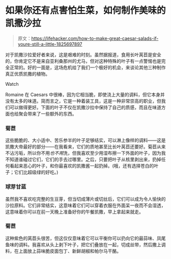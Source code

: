 # 如果你还有点害怕生菜，如何制作美味的凯撒沙拉

> 原文：<https://lifehacker.com/how-to-make-great-caesar-salads-if-youre-still-a-little-1825697897>

对于凯撒沙拉爱好者来说，这是艰难的时刻。虽然据报道，食用长叶莴苣是安全的，你肯定它不是来自亚利桑那州的尤马，但对这种特殊的叶子有一点警惕也是完全正常的。好的一面是，这场危机给了我们一个极好的机会，来谈论其他三种制作真正优质凯撒的植物。

Watch

Romaine 在 Caesars 中很棒，因为它相当脆，即使浇上大量的调料，但它本身并没有太多的味道。简而言之，它是一种着装工具，这是一种非常崇高的职业，但我们可以做得更好。下面的叶子不仅在凯撒沙拉中保持了自己的质感，而且在味道方面也给聚会带来了一些额外的东西。

### 菊苣

这些脆脆的、大小适中、苦乐参半的叶子足够结实，可以淋上像样的调料——这是凯撒大帝最好的部分——在我看来，它们的质地甚至比长叶莴苣还要好。菊苣从来不沾污垢，所以你不用*也不用*洗，但我喜欢至少用湿布擦一下外面的叶子，因为我不知道谁碰过它们，它们的手去过哪里。之后，只要把叶子从核里剥出来，扔掉任何看起来恶心的叶子，和你最喜欢的凯撒酱一起扔掉。(哦，还有选择苍白的叶子；它们比超级绿的好吃。)

### 球芽甘蓝

虽然我不喜欢吃完整的生豆芽，但当切成薄片或切丝后，它们可以成为令人愉快的沙拉原料。它们非常结实，这意味着它们可以穿着衣服在外面呆一夜而不会湿透，这意味着你可以在前一天晚上准备好你的午餐凯撒，早上拿起来就走。

### 菊苣

这种紫色的莴苣头很苦，但这仅仅意味着它可以平衡你可以扔向它的最蒜味、凤尾鱼味的调料。我喜欢从头上剥下叶子，把它们叠放在一起，切成丝带，然后撒上调料，在上面放上蒜味脆皮面包丁、新鲜胡椒和帕尔马干酪。